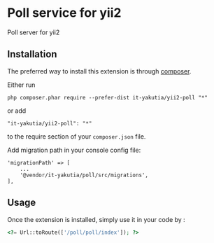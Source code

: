 Poll service for yii2
=====================
Poll server for yii2

Installation
------------

The preferred way to install this extension is through [composer](http://getcomposer.org/download/).

Either run

```
php composer.phar require --prefer-dist it-yakutia/yii2-poll "*"
```

or add

```
"it-yakutia/yii2-poll": "*"
```

to the require section of your `composer.json` file.

Add migration path in your console config file:

```
'migrationPath' => [
    ...
    '@vendor/it-yakutia/poll/src/migrations',
],
```

Usage
-----

Once the extension is installed, simply use it in your code by  :

```php
<?= Url::toRoute(['/poll/poll/index']); ?>
```